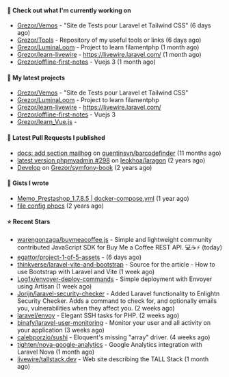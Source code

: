 #### 👷 Check out what I'm currently working on

- [Grezor/Vemos](https://github.com/Grezor/Vemos) - &#34;Site de Tests pour Laravel et Tailwind CSS&#34; (6 days ago)
- [Grezor/Tools](https://github.com/Grezor/Tools) - Repository of my useful tools or links (6 days ago)
- [Grezor/LuminaLoom](https://github.com/Grezor/LuminaLoom) - Project to learn filamentphp (1 month ago)
- [Grezor/learn-livewire](https://github.com/Grezor/learn-livewire) - https://livewire.laravel.com/ (1 month ago)
- [Grezor/offline-first-notes](https://github.com/Grezor/offline-first-notes) - Vuejs 3 (1 month ago)

#### 🌱 My latest projects

- [Grezor/Vemos](https://github.com/Grezor/Vemos) - &#34;Site de Tests pour Laravel et Tailwind CSS&#34;
- [Grezor/LuminaLoom](https://github.com/Grezor/LuminaLoom) - Project to learn filamentphp
- [Grezor/learn-livewire](https://github.com/Grezor/learn-livewire) - https://livewire.laravel.com/
- [Grezor/offline-first-notes](https://github.com/Grezor/offline-first-notes) - Vuejs 3
- [Grezor/learn_Vue.js](https://github.com/Grezor/learn_Vue.js) - 

#### 🔨 Latest Pull Requests I published

- [docs: add section mailhog](https://github.com/quentinsvn/barcodefinder/pull/2) on [quentinsvn/barcodefinder](https://github.com/quentinsvn/barcodefinder) (11 months ago)
- [latest version phpmyadmin #298](https://github.com/leokhoa/laragon/pull/299) on [leokhoa/laragon](https://github.com/leokhoa/laragon) (2 years ago)
- [Develop](https://github.com/Grezor/symfony-book/pull/2) on [Grezor/symfony-book](https://github.com/Grezor/symfony-book) (2 years ago)

#### 📓 Gists I wrote

- [Memo_Prestashop_1.7.8.5 | docker-compose.yml](https://gist.github.com/eb78b378ed9f40780dc077b361ead337) (1 year ago)
- [file config phpcs](https://gist.github.com/27d8a6056d2e171aed20c26699439861) (2 years ago)

#### ⭐ Recent Stars

- [warengonzaga/buymeacoffee.js](https://github.com/warengonzaga/buymeacoffee.js) - Simple and lightweight community contributed JavaScript SDK for Buy Me a Coffee REST API. 💻☕⚡ (today)
- [egattor/project-1-of-5-assets](https://github.com/egattor/project-1-of-5-assets) -  (6 days ago)
- [thinkverse/laravel-vite-and-bootstrap](https://github.com/thinkverse/laravel-vite-and-bootstrap) - Source for the article - How to use Bootstrap with Laravel and Vite (1 week ago)
- [Log1x/envoyer-deploy-commands](https://github.com/Log1x/envoyer-deploy-commands) - Simple deployment with Envoyer using Artisan (1 week ago)
- [Jorijn/laravel-security-checker](https://github.com/Jorijn/laravel-security-checker) - Added Laravel functionality to Enlightn Security Checker. Adds a command to check for, and optionally emails you, vulnerabilities when they affect you. (2 weeks ago)
- [laravel/envoy](https://github.com/laravel/envoy) - Elegant SSH tasks for PHP. (2 weeks ago)
- [binafy/laravel-user-monitoring](https://github.com/binafy/laravel-user-monitoring) - Monitor your user and all activity on your application (3 weeks ago)
- [calebporzio/sushi](https://github.com/calebporzio/sushi) - Eloquent&#39;s missing &#34;array&#34; driver. (4 weeks ago)
- [tighten/nova-google-analytics](https://github.com/tighten/nova-google-analytics) - Google Analytics integration with Laravel Nova (1 month ago)
- [livewire/tallstack.dev](https://github.com/livewire/tallstack.dev) - Web site describing the TALL Stack (1 month ago)
